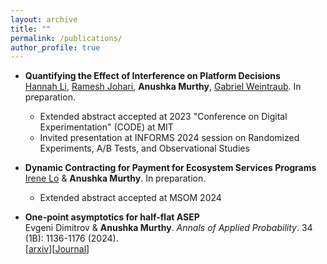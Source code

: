 ```yaml
---
layout: archive
title: ""
permalink: /publications/
author_profile: true
---
```



* **Quantifying the Effect of Interference on Platform Decisions**
  <br>
  [Hannah Li](https://hannahql.github.io/), [Ramesh Johari](https://web.stanford.edu/~rjohari/), **Anushka Murthy**, [Gabriel Weintraub](https://gsb-faculty.stanford.edu/gabriel-weintraub/). In preparation.
  <br>
  
  - Extended abstract accepted at 2023 "Conference on Digital Experimentation" (CODE) at MIT
  - Invited presentation at INFORMS 2024 session on Randomized Experiments, A/B Tests, and Observational Studies
    
- **Dynamic Contracting for Payment for Ecosystem Services Programs**
  <br>
  [Irene Lo](https://sites.google.com/view/irene-lo/home?authuser=0) & **Anushka Murthy**. In preparation.
  <br>

  - Extended abstract accepted at MSOM 2024
- **One-point asymptotics for half-flat ASEP**
  <br>
  Evgeni Dimitrov & **Anushka Murthy**. *Annals of Applied Probability*. 34 (1B): 1136-1176 (2024).
  <br>
 [[arxiv](https://arxiv.org/abs/2211.02787)][[Journal](https://projecteuclid.org/journals/annals-of-applied-probability/volume-34/issue-1B/One-point-asymptotics-for-half-flat-ASEP/10.1214/23-AAP1987.full)]

